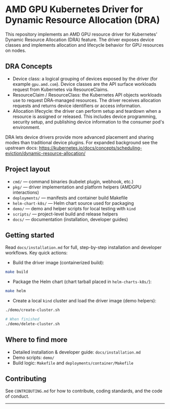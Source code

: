 # AMD GPU Kubernetes Driver for Dynamic Resource Allocation (DRA)

This repository implements an AMD GPU resource driver for Kubernetes' Dynamic
Resource Allocation (DRA) feature. The driver exposes device classes and
implements allocation and lifecycle behavior for GPU resources on nodes.

## DRA Concepts

- Device class: a logical grouping of devices exposed by the driver (for
  example `gpu.amd.com`). Device classes are the API surface workloads request
  from Kubernetes via ResourceClaims.
- ResourceClaim / ResourceClass: the Kubernetes API objects workloads use to
  request DRA-managed resources. The driver receives allocation requests and
  returns device identifiers or access information.
- Allocation lifecycle: the driver can perform setup and teardown when a
  resource is assigned or released. This includes device programming, security
  setup, and publishing device information to the consumer pod's environment.

DRA lets device drivers provide more advanced placement and sharing modes than
traditional device plugins. For expanded background see the upstream docs:
https://kubernetes.io/docs/concepts/scheduling-eviction/dynamic-resource-allocation/

## Project layout

- `cmd/` — command binaries (kubelet plugin, webhook, etc.)
- `pkg/` — driver implementation and platform helpers (AMDGPU interactions)
- `deployments/` — manifests and container build Makefile
- `helm-chart-k8s/` — Helm chart source used for packaging
- `demo/` — demo and helper scripts for local testing with `kind`
- `scripts/` — project-level build and release helpers
- `docs/` — documentation (installation, developer guides)

## Getting started

Read `docs/installation.md` for full, step-by-step installation and developer
workflows. Key quick actions:

- Build the driver image (containerized build):

```bash
make build
```

- Package the Helm chart (chart tarball placed in `helm-charts-k8s/`):

```bash
make helm
```

- Create a local `kind` cluster and load the driver image (demo helpers):

```bash
./demo/create-cluster.sh

# When finished
./demo/delete-cluster.sh
```

## Where to find more

- Detailed installation & developer guide: `docs/installation.md`
- Demo scripts: `demo/`
- Build logic: `Makefile` and `deployments/container/Makefile`

## Contributing

See `CONTRIBUTING.md` for how to contribute, coding standards, and the code of
conduct.

---
